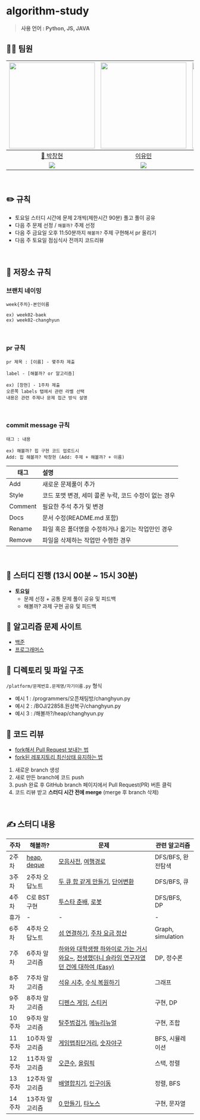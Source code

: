 # algorithm-study

> **사용 언어 : Python, JS, JAVA** <br>

## 🙋‍♂️ 팀원

| [<img src="https://avatars.githubusercontent.com/u/80505099?v=4" width="230px;" alt=""/>](https://github.com/BusChanny) | [<img src="https://avatars.githubusercontent.com/u/202524188?v=4" width="230px">](https://github.com/anonymity-developer) | [<img src="https://avatars.githubusercontent.com/u/202568995?v=4" width="230px" >](https://github.com/yoominlee00) | [<img src="https://avatars.githubusercontent.com/u/97867254?v=4" width="230px" >](https://github.com/seonghyeon0312) | [<img src="https://avatars.githubusercontent.com/u/70210457?v=4" width="230px">](https://github.com/Anas-wg) | [<img src="https://avatars.githubusercontent.com/u/96044570?v=4" width="230px">](https://github.com/whtierice) |
| :---------------------------------------------------------------------------------------------------------------------: | :-----------------------------------------------------------------------------------------------------------------------: | :----------------------------------------------------------------------------------------------------------------: | :------------------------------------------------------------------------------------------------------------------: | :----------------------------------------------------------------------------------------------------------------: | :------------------------------------------------------------------------------------------------------------------: |
|                                        [👑 박창현](https://github.com/daven-park)                                        |                                         [이유민](https://github.com/yoominlee00)                                          |                                  [백지원](https://github.com/anonymity-developer)                                  |                                     [박성현](https://github.com/seonghyeon0312)                                      | [조완기](https://github.com/Anas-wg) | [오주영](https://github.com/whtierice) |
|    [<img src="http://mazassumnida.wtf/api/mini/generate_badge?boj=buschanny">](https://solved.ac/profile/buschanny)     |      [<img src="http://mazassumnida.wtf/api/mini/generate_badge?boj=yumin606">](https://solved.ac/profile/yumin606)       |    [<img src="http://mazassumnida.wtf/api/mini/generate_badge?boj=dld2820">](https://solved.ac/profile/dld2820)    |    [<img src="http://mazassumnida.wtf/api/mini/generate_badge?boj=gkdms325">](https://solved.ac/profile/gkdms325)    |  [<img src="http://mazassumnida.wtf/api/mini/generate_badge?boj=false90">](https://solved.ac/profile/false90)  | [<img src="http://mazassumnida.wtf/api/mini/generate_badge?boj=kee12355">](https://solved.ac/profile/kee12355) |

<br>

## ✏️ 규칙

- 토요일 스터디 시간에 문제 2개씩(제한시간 90분) 풀고 풀이 공유
- 다음 주 문제 선정 / `해볼까?` 주제 선정
- 다음 주 금요일 오후 11:50분까지 `해볼까?` 주제 구현해서 pr 올리기
- 다음 주 토요일 점심식사 전까지 코드리뷰


<br>

## 🍴 저장소 규칙

### 브랜치 네이밍

```
week{주차}-본인이름

ex) week02-baek
ex) week02-changhyun
```

<br>

### pr 규칙

```
pr 제목 : [이름] - 몇주차 제출

label - [해볼까? or 알고리즘]

ex) [창현] - 1주차 제출
오른쪽 labels 탭에서 관련 라벨 선택
내용은 관련 주제나 문제 접근 방식 설명
```

<br>

### commit message 규칙

```
태그 : 내용

ex) 해볼까? 힙 구현 코드 업로드시
Add: 힙 해볼까? 박창현 (Add: 주제 + 해볼까? + 이름)
```

| 태그    | 설명                                                  |
| ------- | :---------------------------------------------------- |
| Add     | 새로운 문제풀이 추가                                  |
| Style   | 코드 포맷 변경, 세미 콜론 누락, 코드 수정이 없는 경우 |
| Comment | 필요한 주석 추가 및 변경                              |
| Docs    | 문서 수정(README.md 포함)                             |
| Rename  | 파일 혹은 폴더명을 수정하거나 옮기는 작업만인 경우    |
| Remove  | 파일을 삭제하는 작업만 수행한 경우                    |

<br>

## 🌷 스터디 진행 (13시 00분 ~ 15시 30분)

- **토요일**
  - 문제 선정 + 공통 문제 풀이 공유 및 피드백
  - 해볼까? 과제 구현 공유 및 피드백
    <br>

## 📙 알고리즘 문제 사이트

- [백준](https://www.acmicpc.net/)
- [프로그래머스](https://programmers.co.kr/learn/challenges)
  <br>

## 🌱 디렉토리 및 파일 구조

`/platform/문제번호.문제명/자기이름.py` 형식

- 예시 1 : /programmers/오픈채팅방/changhyun.py
- 예시 2 : /BOJ/22858.원상복구/changhyun.py
- 예시 3 : /해볼까?/heap/changhyun.py
  <br>

## 🥕 코드 리뷰

- [fork해서 Pull Request 보내는 법](https://wayhome25.github.io/git/2017/07/08/git-first-pull-request-story/)
- [fork된 레포지토리 최신상태 유지하는 법](https://jybaek.tistory.com/775)

1. 새로운 branch 생성
2. 새로 만든 branch에 코드 push
3. push 완료 후 GitHub branch 페이지에서 Pull Request(PR) 버튼 클릭
4. 코드 리뷰 받고 <b>스터디 시간 전에 merge</b> (merge 후 branch 삭제)

<br>

## ✍️ 스터디 내용

| 주차 | 해볼까? | 문제 | 관련 알고리즘 |
|---|---|---|---|
| 2주차 | [heap](https://github.com/early-yoga-class/algorithm-study/tree/main/%ED%95%B4%EB%B3%BC%EA%B9%8C/heap), [deque](https://github.com/early-yoga-class/algorithm-study/tree/main/%ED%95%B4%EB%B3%BC%EA%B9%8C/deque) | [모음사전](https://school.programmers.co.kr/learn/courses/30/lessons/84512), [여행경로](https://school.programmers.co.kr/learn/courses/30/lessons/43164) | DFS/BFS, 완전탐색|
| 3주차 | 2주차 오답노트 | [두 큐 합 같게 만들기](https://school.programmers.co.kr/learn/courses/30/lessons/118667), [단어변환](https://school.programmers.co.kr/learn/courses/30/lessons/43163)| DFS/BFS, 큐|
| 4주차 | C로 BST구현 | [투스타 춘배](https://www.acmicpc.net/problem/30414), [로봇](https://www.acmicpc.net/problem/1726) | DFS/BFS, DP |
| 휴가 | - | - | - | 
| 6주차 | 4주차 오답노트 | [섬 연결하기](https://school.programmers.co.kr/learn/courses/30/lessons/42861), [주차 요금 정산](https://school.programmers.co.kr/learn/courses/30/lessons/92341) | Graph, simulation|
| 7주차 | 6주차 알고리즘 | [하와와 대학생쨩 하와이로 가는 거시와요~](https://www.acmicpc.net/problem/16456), [전생했더니 슬라임 연구자였던 건에 대하여 (Easy)](https://www.acmicpc.net/problem/14715) | DP, 정수론 |
| 8주차 | 7주차 알고리즘 | [석유 시추](https://school.programmers.co.kr/learn/courses/30/lessons/250136), [수식 복원하기](https://school.programmers.co.kr/learn/courses/30/lessons/340210) | 그래프 |
| 9주차 | 8주차 알고리즘 | [디펜스 게임](https://school.programmers.co.kr/learn/courses/30/lessons/142085), [스티커](https://www.acmicpc.net/problem/9465) | 구현, DP |
| 10주차 | 9주차 알고리즘 | [탈주범검거](https://swexpertacademy.com/main/code/problem/problemDetail.do?contestProbId=AV5PpLlKAQ4DFAUq&&), [메뉴리뉴얼](https://school.programmers.co.kr/learn/courses/30/lessons/72411?language=python3) | 구현, 조합 |
| 11주차 | 10주차 알고리즘 | [게임맵최단거리](https://school.programmers.co.kr/learn/courses/30/lessons/1844?language=python3), [숫자야구](https://www.acmicpc.net/problem/2503) | BFS, 시뮬레이션 |
| 12주차 | 11주차 알고리즘 | [오큰수](https://www.acmicpc.net/problem/17298), [올림픽](https://www.acmicpc.net/problem/8979) | 스택, 정렬 |
| 13주차 | 12주차 알고리즘 | [배열합치기](https://www.acmicpc.net/problem/11728), [인구이동](https://www.acmicpc.net/problem/16234) | 정렬, BFS |
| 14주차 | 13주차 알고리즘 | [0 만들기](https://www.acmicpc.net/problem/7490), [타노스](https://www.acmicpc.net/problem/20310) | 구현, 문자열 |
